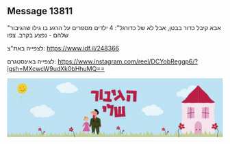 ## Message 13811

"אבא קיבל כדור בבטן, אבל לא של כדורגל":
4 ילדים מספרים על הרגע בו גילו שהגיבור שלהם - נפצע בקרב. צפו

לצפייה באת"צ:
https://www.idf.il/248366

לצפייה באינסטגרם:
https://www.instagram.com/reel/DCYobReggp6/?igsh=MXcwcW9udXk0bHhuMQ==

![Photo](13811/13811_photo.jpg)
